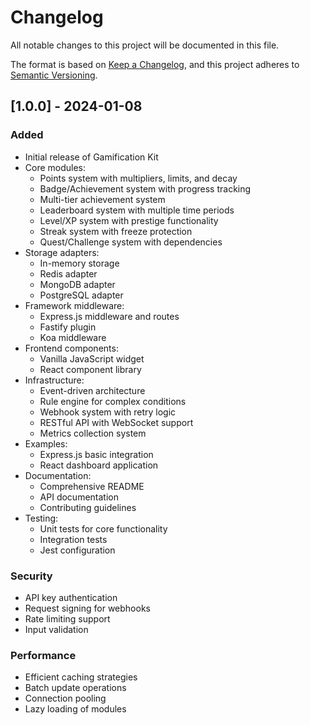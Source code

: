 # Changelog

All notable changes to this project will be documented in this file.

The format is based on [Keep a Changelog](https://keepachangelog.com/en/1.0.0/),
and this project adheres to [Semantic Versioning](https://semver.org/spec/v2.0.0.html).

## [1.0.0] - 2024-01-08

### Added
- Initial release of Gamification Kit
- Core modules:
  - Points system with multipliers, limits, and decay
  - Badge/Achievement system with progress tracking
  - Multi-tier achievement system
  - Leaderboard system with multiple time periods
  - Level/XP system with prestige functionality
  - Streak system with freeze protection
  - Quest/Challenge system with dependencies
- Storage adapters:
  - In-memory storage
  - Redis adapter
  - MongoDB adapter
  - PostgreSQL adapter
- Framework middleware:
  - Express.js middleware and routes
  - Fastify plugin
  - Koa middleware
- Frontend components:
  - Vanilla JavaScript widget
  - React component library
- Infrastructure:
  - Event-driven architecture
  - Rule engine for complex conditions
  - Webhook system with retry logic
  - RESTful API with WebSocket support
  - Metrics collection system
- Examples:
  - Express.js basic integration
  - React dashboard application
- Documentation:
  - Comprehensive README
  - API documentation
  - Contributing guidelines
- Testing:
  - Unit tests for core functionality
  - Integration tests
  - Jest configuration

### Security
- API key authentication
- Request signing for webhooks
- Rate limiting support
- Input validation

### Performance
- Efficient caching strategies
- Batch update operations
- Connection pooling
- Lazy loading of modules